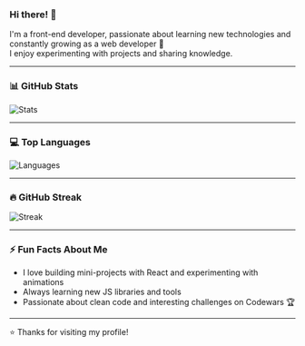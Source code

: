 ### Hi there! 👋
I'm a front-end developer, passionate about learning new technologies and constantly growing as a web developer 🚀  
I enjoy experimenting with projects and sharing knowledge.

---

### 📊 GitHub Stats

![Stats](https://github-readme-stats.vercel.app/api?username=shunichkaa&show_icons=true&theme=radical&hide_border=true&cache_seconds=1800)

---

### 💻 Top Languages

![Languages](https://github-readme-stats.vercel.app/api/top-langs/?username=shunichkaa&layout=compact&theme=radical&hide_border=true&hide=c%2B%2B&langs_count=8)

---

### 🔥 GitHub Streak

![Streak](https://github-readme-streak-stats.herokuapp.com/?user=shunichkaa&theme=radical&hide_border=true)

---

### ⚡ Fun Facts About Me

- I love building mini-projects with React and experimenting with animations  
- Always learning new JS libraries and tools  
- Passionate about clean code and interesting challenges on Codewars 🏆  

---

⭐ Thanks for visiting my profile!
